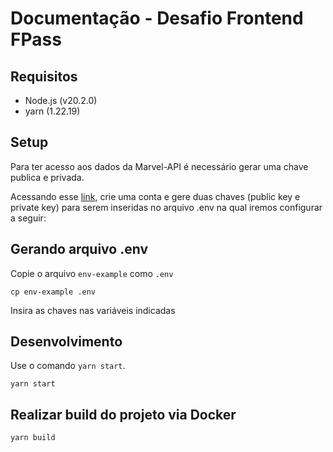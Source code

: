 # Documentação - Desafio Frontend FPass


## Requisitos

- Node.js (v20.2.0)
- yarn (1.22.19)

## Setup

Para ter acesso aos dados da Marvel-API​ é necessário gerar uma chave publica e privada. 

Acessando esse [link](https://developer.marvel.com/account), crie uma conta e gere duas chaves (public key e private key) para serem inseridas no arquivo .env na qual iremos configurar a seguir:

## Gerando arquivo .env

Copie o arquivo `env-example` como `.env`

```
cp env-example .env
```
Insira as chaves nas variáveis indicadas

## Desenvolvimento

Use o comando `yarn start`.

```
yarn start
```

## Realizar build do projeto via Docker

```
yarn build
```